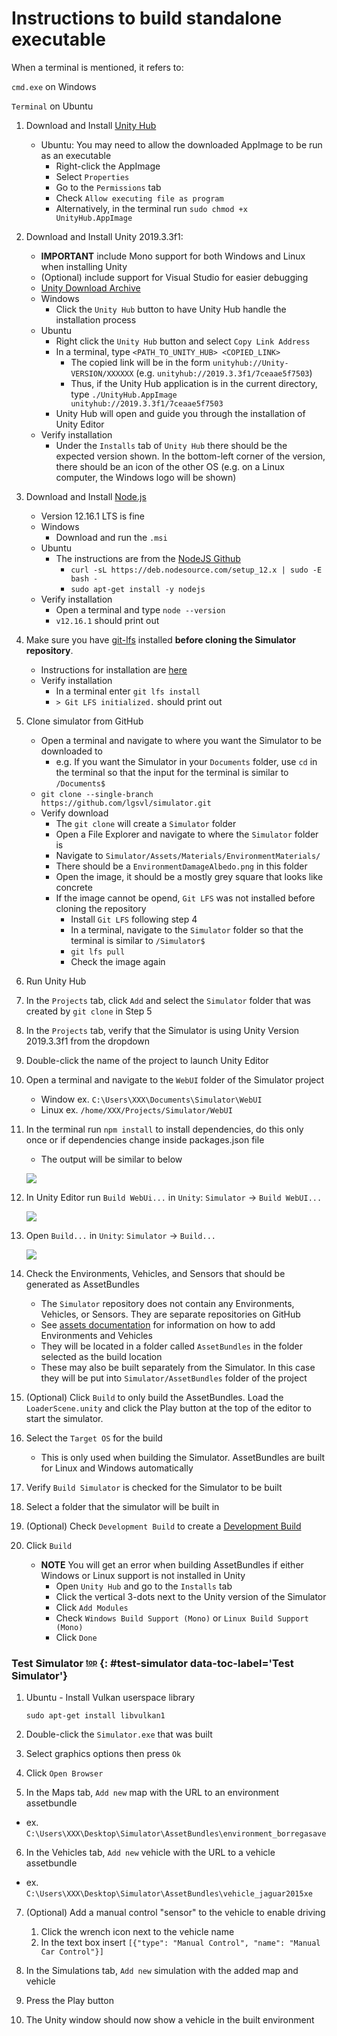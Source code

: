# Instructions to build standalone executable

When a terminal is mentioned, it refers to:

`cmd.exe` on Windows

`Terminal` on Ubuntu

1. Download and Install [Unity Hub](https://unity3d.com/get-unity/download)
    - Ubuntu: You may need to allow the downloaded AppImage to be run as an executable
        - Right-click the AppImage
        - Select `Properties`
        - Go to the `Permissions` tab
        - Check `Allow executing file as program`
        - Alternatively, in the terminal run `sudo chmod +x UnityHub.AppImage`

2. Download and Install Unity 2019.3.3f1:
    - **IMPORTANT** include Mono support for both Windows and Linux when installing Unity
    - (Optional) include support for Visual Studio for easier debugging
    - [Unity Download Archive](https://unity3d.com/get-unity/download/archive)
    - Windows
        - Click the `Unity Hub` button to have Unity Hub handle the installation process
    - Ubuntu
        - Right click the `Unity Hub` button and select `Copy Link Address`
        - In a terminal, type `<PATH_TO_UNITY_HUB> <COPIED_LINK>`
            - The copied link will be in the form `unityhub://Unity-VERSION/XXXXXX` (e.g. `unityhub://2019.3.3f1/7ceaae5f7503`)
            - Thus, if the Unity Hub application is in the current directory, type `./UnityHub.AppImage unityhub://2019.3.3f1/7ceaae5f7503`
        - Unity Hub will open and guide you through the installation of Unity Editor
    - Verify installation
        - Under the `Installs` tab of `Unity Hub` there should be the expected version shown. In the bottom-left corner of the version, there should be an icon of the other OS (e.g. on a Linux computer, the Windows logo will be shown)

3. Download and Install [Node.js](https://nodejs.org/en/)
    - Version 12.16.1 LTS is fine
    - Windows
        - Download and run the `.msi`
    - Ubuntu
        - The instructions are from the [NodeJS Github](https://github.com/nodesource/distributions/blob/master/README.md)
            - `curl -sL https://deb.nodesource.com/setup_12.x | sudo -E bash -`
            - `sudo apt-get install -y nodejs`
    - Verify installation
        - Open a terminal and type `node --version`
        - `v12.16.1` should print out

4. Make sure you have [git-lfs](https://git-lfs.github.com/) installed **before cloning the Simulator repository**. 
    - Instructions for installation are [here](https://help.github.com/en/articles/installing-git-large-file-storage)
    - Verify installation
        - In a terminal enter `git lfs install`
        - `> Git LFS initialized.` should print out

5. Clone simulator from GitHub
    - Open a terminal and navigate to where you want the Simulator to be downloaded to
        - e.g. If you want the Simulator in your `Documents` folder, use `cd` in the terminal so that the input for the terminal is similar to `/Documents$ `
    - `git clone --single-branch https://github.com/lgsvl/simulator.git`
    - Verify download
        - The `git clone` will create a `Simulator` folder
        - Open a File Explorer and navigate to where the `Simulator` folder is
        - Navigate to `Simulator/Assets/Materials/EnvironmentMaterials/`
        - There should be a `EnvironmentDamageAlbedo.png` in this folder
        - Open the image, it should be a mostly grey square that looks like concrete
        - If the image cannot be opend, `Git LFS` was not installed before cloning the repository
            - Install `Git LFS` following step 4
            - In a terminal, navigate to the `Simulator` folder so that the terminal is similar to `/Simulator$ `
            - `git lfs pull`
            - Check the image again


6. Run Unity Hub

7. In the `Projects` tab, click `Add` and select the `Simulator` folder that was created by `git clone` in Step 5

8. In the `Projects` tab, verify that the Simulator is using Unity Version 2019.3.3f1 from the dropdown

9. Double-click the name of the project to launch Unity Editor

10. Open a terminal and navigate to the `WebUI` folder of the Simulator project
    - Window ex. `C:\Users\XXX\Documents\Simulator\WebUI`
    - Linux ex. `/home/XXX/Projects/Simulator/WebUI`

11. In the terminal run `npm install` to install dependencies, do this only once or if dependencies change inside packages.json file
    - The output will be similar to below

    [![](images/npm-install.png)](images/npm-install.png)

12. In Unity Editor run `Build WebUi...` in `Unity`: `Simulator` -> `Build WebUI...`

    [![](images/build-webui.png)](images/full_size_images/build-webui.png)

13. Open `Build...` in `Unity`: `Simulator` -> `Build...`

    [![](images/build-window.png)](images/full_size_images/build-window.png)

14. Check the Environments, Vehicles, and Sensors that should be generated as AssetBundles
    - The `Simulator` repository does not contain any Environments, Vehicles, or Sensors. They are separate repositories on GitHub
    - See [assets documentation](assets.md) for information on how to add Environments and Vehicles
    - They will be located in a folder called `AssetBundles` in the folder selected as the build location 
    - These may also be built separately from the Simulator. In this case they will be put into `Simulator/AssetBundles` folder of the project

15. (Optional) Click `Build` to only build the AssetBundles. Load the `LoaderScene.unity` and click the Play button at the top of the editor to start the simulator.

16. Select the `Target OS` for the build
    - This is only used when building the Simulator. AssetBundles are built for Linux and Windows automatically

17. Verify `Build Simulator` is checked for the Simulator to be built

18. Select a folder that the simulator will be built in

19. (Optional) Check `Development Build` to create a [Development Build](https://docs.unity3d.com/ScriptReference/BuildOptions.Development.html)

20. Click `Build`
    - **NOTE** You will get an error when building AssetBundles if either Windows or Linux support is not installed in Unity
        - Open `Unity Hub` and go to the `Installs` tab
        - Click the vertical 3-dots next to the Unity version of the Simulator
        - Click `Add Modules`
        - Check `Windows Build Support (Mono)` or `Linux Build Support (Mono)`
        - Click `Done`


### Test Simulator <sup><sub>[top](#instructions-to-build-standalone-executable)</sub></sup> {: #test-simulator data-toc-label='Test Simulator'}

1. Ubuntu - Install Vulkan userspace library

    `sudo apt-get install libvulkan1`

2. Double-click the `Simulator.exe` that was built

3. Select graphics options then press `Ok`

4. Click `Open Browser`

5. In the Maps tab, `Add new` map with the URL to an environment assetbundle
- ex. `C:\Users\XXX\Desktop\Simulator\AssetBundles\environment_borregasave`

6. In the Vehicles tab, `Add new` vehicle with the URL to a vehicle assetbundle
- ex. `C:\Users\XXX\Desktop\Simulator\AssetBundles\vehicle_jaguar2015xe`

7. (Optional) Add a manual control "sensor" to the vehicle to enable driving
   1. Click the wrench icon next to the vehicle name
   2. In the text box insert `[{"type": "Manual Control", "name": "Manual Car Control"}]`

7. In the Simulations tab, `Add new` simulation with the added map and vehicle

8. Press the Play button

9. The Unity window should now show a vehicle in the built environment
